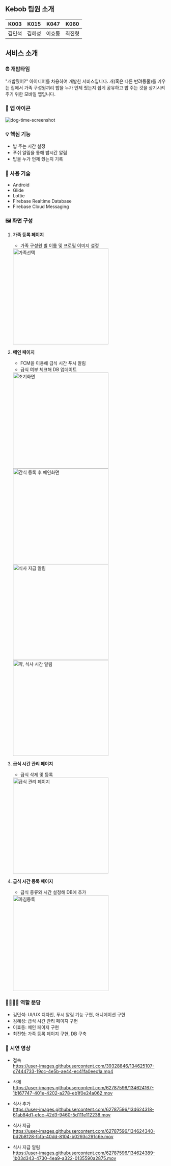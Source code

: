 ## Kebob 팀원 소개

|K003|K015|K047|K060|
|:---:|:---:|:---:|:---:|
|김민석|김혜성|이효동|최진형|

## 서비스 소개

### ⏰ 개밥타임
"개밥줬어?" 아이디어를 차용하여 개발한 서비스입니다. 개(혹은 다른 반려동물)를 키우는 집에서 가족 구성원끼리 밥을 누가 언제 줬는지 쉽게 공유하고 밥 주는 것을 상기시켜 주기 위한 모바일 앱입니다.

### 🐶 앱 아이콘
![dog-time-screenshot](https://user-images.githubusercontent.com/39328846/134578805-60c230c5-8bcf-4227-8e93-864e1a9bb96a.jpg)

### 💡 핵심 기능
 - 밥 주는 시간 설정
 - 푸쉬 알림을 통해 밥시간 알림
 - 밥을 누가 언제 줬는지 기록

### 📕 사용 기술
- Android
- Glide
- Lottie
- Firebase Realtime Database
- Firebase Cloud Messaging

### 🖼 화면 구성
1. **가족 등록 페이지**
    - 가족 구성원 별 이름 및 프로필 이미지 설정
    <img src="https://user-images.githubusercontent.com/62787596/134621449-7f972ea5-5549-4729-a462-48648276417d.png" alt="가족선택" style="width:300px;"/>

1. **메인 페이지**
    - FCM을 이용해 급식 시간 푸시 알림
    - 급식 여부 체크해 DB 업데이트
    <img src="https://user-images.githubusercontent.com/62787596/134621488-5a1f72b7-28cb-422e-8d0d-527a0c5e582a.png" alt="초기화면" style="width:300px;"/>
    <img src="https://user-images.githubusercontent.com/62787596/134621628-4d5246ce-91ed-4287-bb51-ff3683149e99.png" alt="간식 등록 후 메인화면" style="width:300px;"/>
    <img src="https://user-images.githubusercontent.com/62787596/134621777-c5cd9ded-9863-40de-98c3-a2c74a55ddbd.png" alt="식사 지급 알림" style="width:300px;"/>
    <img src="https://user-images.githubusercontent.com/62787596/134621821-cc3ff0c2-095c-4a0d-8125-70a5dee062f0.png" alt="약, 식사 시간 알림" style="width:300px;"/>

1. **급식 시간 관리 페이지**
    - 급식 삭제 및 등록
    <img src="https://user-images.githubusercontent.com/62787596/134621693-fbd2b44c-3851-4071-b88d-c73cb44a82b5.png" alt="급식 관리 페이지" style="width:300px;"/>

1. **급식 시간 등록 페이지**
    - 급식 종류와 시간 설정해 DB에 추가
    <img src="https://user-images.githubusercontent.com/62787596/134621536-9a6e81de-88fb-4343-9c09-8e84754e56f9.png" alt="아침등록" style="width:300px;"/>

### 👩‍👩‍👧‍👧 역할 분담
- 김민석: UI/UX 디자인, 푸시 알림 기능 구현, 애니메이션 구현
- 김혜성: 급식 시간 관리 페이지 구현
- 이효동: 메인 페이지 구현
- 최진형: 가족 등록 페이지 구현, DB 구축

### 🎨 시연 영상


- 접속  
https://user-images.githubusercontent.com/39328846/134625107-c7444733-19cc-4e5b-ae44-ec41fa0eec1a.mp4

- 삭제  
https://user-images.githubusercontent.com/62787596/134624167-1b167747-401e-4202-a278-eb1f0e24a062.mov

- 식사 추가  
https://user-images.githubusercontent.com/62787596/134624318-61ab84d1-efcc-42d3-9460-5d111e112238.mov

- 식사 지급  
https://user-images.githubusercontent.com/62787596/134624340-bd2b8128-fcfa-40dd-8104-b0293c291c6e.mov

- 식사 지급 알림  
https://user-images.githubusercontent.com/62787596/134624389-1b03d343-4730-4ea9-a322-0135590a2875.mov
